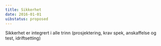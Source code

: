 ```yaml
---
title: Sikkerhet
date: 2016-01-01
uibstatus: proposed
---
```


Sikkerhet er integrert i alle  trinn  (prosjektering, krav spek, anskaffelse og test, idriftsetting)
